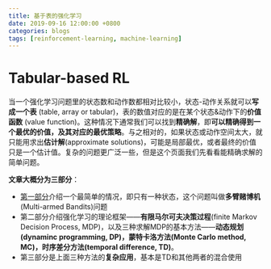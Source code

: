 ```yaml
---
title: 基于表的强化学习
date: 2019-09-16 12:00:00 +0800
categories: blogs
tags: [reinforcement-learning, machine-learning]
---
```


# Tabular-based RL


当一个强化学习问题里的状态数和动作数都相对比较小，状态-动作关系就可以**写成一个表** (table, array or tabular)，表的数值对应的是在某个状态&动作下的**价值函数** (value function)。这种情况下通常我们可以找到**精确解**，即**可以精确得到一个最优的价值，及其对应的最优策略**。与之相对的，如果状态或动作空间太大，就只能用求出**估计解**(approximate solutions)，可能是局部最优，或者最终的价值只是一个估计值。复杂的问题更广泛一些，但是这个页面我们先看看能精确求解的简单问题。

<!-- more -->

**文章大概分为三部分**：

- [第一部分](https://www.zybuluo.com/pluto-the-lost/note/1510806)介绍一个最简单的情况，即只有一种状态，这个问题叫做**多臂赌博机**(Multi-armed Bandits)问题
- 第二部分介绍强化学习的理论框架——**有限马尔可夫决策过程**(finite Markov Decision Process, MDP)，以及三种求解MDP的基本方法——**动态规划(dynaminc programming, DP)，蒙特卡洛方法(Monte Carlo method, MC)，时序差分方法(temporal difference, TD)**。
- 第三部分是上面三种方法的**复杂应用**，基本是TD和其他两者的混合使用

